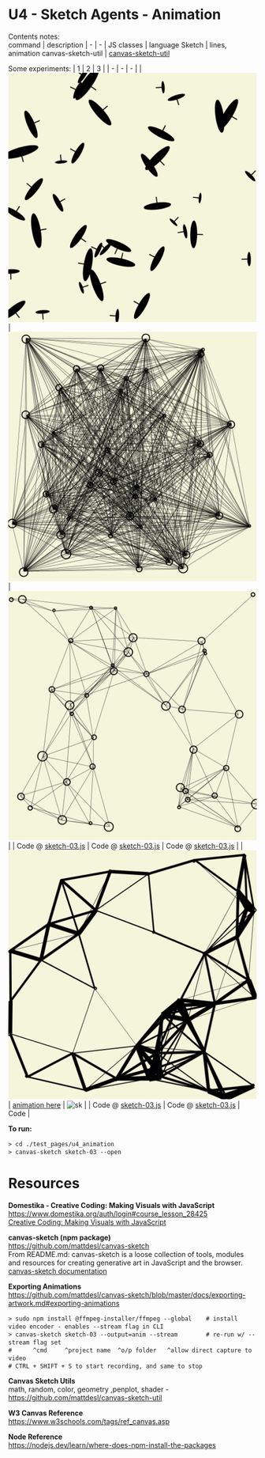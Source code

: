 # U4 - Sketch Agents - Animation
Contents notes:  
command | description
| - | - |
JS classes | language
Sketch | lines, animation
canvas-sketch-util | [canvas-sketch-util](https://github.com/mattdesl/canvas-sketch-util)
    
  
Some experiments:
| 1 | 2 | 3 | 
| - | - | - | 
| ![sk](https://github.com/UnacceptableBehaviour/js_canvas/blob/master/test_pages/u4_animation/2022.01.08-12.33.30.png) | ![sk](https://github.com/UnacceptableBehaviour/js_canvas/blob/master/test_pages/u4_animation/2022.01.08-13.03.08.png) | ![sk](https://github.com/UnacceptableBehaviour/js_canvas/blob/master/test_pages/u4_animation/2022.01.08-13.12.05.png) | 
| Code @ [sketch-03.js](https://github.com/UnacceptableBehaviour/js_canvas/blob/193487c9db2f31b2caa7293cc5e05d3313534478/test_pages/u4_animation/sketch-03.js) | Code @ [sketch-03.js](https://github.com/UnacceptableBehaviour/js_canvas/blob/69c55bdfaf1b16a988eabad0448efcf7e79d5770/test_pages/u4_animation/sketch-03.js) | Code @ [sketch-03.js](https://github.com/UnacceptableBehaviour/js_canvas/blob/8e39aba15cbcca7e46ca81ebd5aa6f0cc4bb3233/test_pages/u4_animation/sketch-03.js) | 
| ![sk](https://github.com/UnacceptableBehaviour/js_canvas/blob/master/test_pages/u4_animation/2022.01.08-13.31.47.png) | [animation here](https://github.com/UnacceptableBehaviour/js_canvas/blob/master/test_pages/u4_animation/anim/2022.01.08-13.48.07.mp4) | ![sk]() |
| Code @ [sketch-03.js](https://github.com/UnacceptableBehaviour/js_canvas/blob/4615bddb2019897e88c26f46f8d1523d82b4e808/test_pages/u4_animation/sketch-03.js) | Code @ [sketch-03.js](https://github.com/UnacceptableBehaviour/js_canvas/blob/4615bddb2019897e88c26f46f8d1523d82b4e808/test_pages/u4_animation/sketch-03.js) | Code |
    
**To run:**
```
> cd ./test_pages/u4_animation
> canvas-sketch sketch-03 --open
```
  
  
# Resources
**Domestika - Creative Coding: Making Visuals with JavaScript**  
https://www.domestika.org/auth/login#course_lesson_28425  
[Creative Coding: Making Visuals with JavaScript](https://www.domestika.org/auth/login#course_lesson_28425)  
  
**canvas-sketch (npm package)**  
https://github.com/mattdesl/canvas-sketch  
From README.md: canvas-sketch is a loose collection of tools, modules and resources for creating generative art in JavaScript and the browser.  
[canvas-sketch documentation](https://github.com/mattdesl/canvas-sketch/blob/master/docs/README.md)  
  
**Exporting Animations**  
https://github.com/mattdesl/canvas-sketch/blob/master/docs/exporting-artwork.md#exporting-animations  
```
> sudo npm install @ffmpeg-installer/ffmpeg --global    # install video encoder - enables --stream flag in CLI
> canvas-sketch sketch-03 --output=anim --stream        # re-run w/ --stream flag set
#      ^cmd     ^project name  ^o/p folder   ^allow direct capture to video
# CTRL + SHIFT + S to start recording, and same to stop
```
  
**Canvas Sketch Utils**  
math, random, color, geometry ,penplot, shader - 
https://github.com/mattdesl/canvas-sketch-util

**W3 Canvas Reference**  
https://www.w3schools.com/tags/ref_canvas.asp
  
**Node Reference**  
https://nodejs.dev/learn/where-does-npm-install-the-packages
